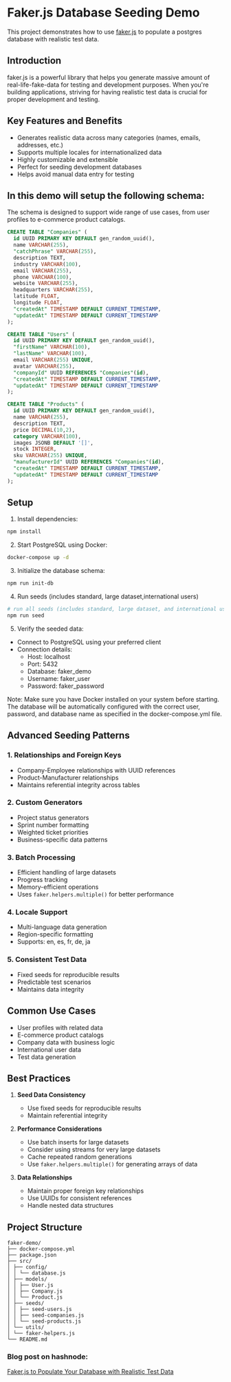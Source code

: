 # Faker.js Database Seeding Demo

This project demonstrates how to use [faker.js](https://fakerjs.dev/) to populate a postgres database with realistic test data. 

## Introduction

faker.js is a powerful library that helps you generate massive amount of real-life-fake-data for testing and development purposes. When you're building applications, striving for having realistic test data is crucial for proper development and testing.

## Key Features and Benefits

- Generates realistic data across many categories (names, emails, addresses, etc.)
- Supports multiple locales for internationalized data
- Highly customizable and extensible
- Perfect for seeding development databases
- Helps avoid manual data entry for testing

## In this demo will setup the following schema:
The schema is designed to support wide range of use cases, from user profiles to e-commerce product catalogs.  

```sql
CREATE TABLE "Companies" (
  id UUID PRIMARY KEY DEFAULT gen_random_uuid(),
  name VARCHAR(255),
  "catchPhrase" VARCHAR(255),
  description TEXT,
  industry VARCHAR(100),
  email VARCHAR(255),
  phone VARCHAR(100),
  website VARCHAR(255),
  headquarters VARCHAR(255),
  latitude FLOAT,
  longitude FLOAT,
  "createdAt" TIMESTAMP DEFAULT CURRENT_TIMESTAMP,
  "updatedAt" TIMESTAMP DEFAULT CURRENT_TIMESTAMP
);

CREATE TABLE "Users" (
  id UUID PRIMARY KEY DEFAULT gen_random_uuid(),
  "firstName" VARCHAR(100),
  "lastName" VARCHAR(100),
  email VARCHAR(255) UNIQUE,
  avatar VARCHAR(255),
  "companyId" UUID REFERENCES "Companies"(id),
  "createdAt" TIMESTAMP DEFAULT CURRENT_TIMESTAMP,
  "updatedAt" TIMESTAMP DEFAULT CURRENT_TIMESTAMP
);

CREATE TABLE "Products" (
  id UUID PRIMARY KEY DEFAULT gen_random_uuid(),
  name VARCHAR(255),
  description TEXT,
  price DECIMAL(10,2),
  category VARCHAR(100),
  images JSONB DEFAULT '[]',
  stock INTEGER,
  sku VARCHAR(255) UNIQUE,
  "manufacturerId" UUID REFERENCES "Companies"(id),
  "createdAt" TIMESTAMP DEFAULT CURRENT_TIMESTAMP,
  "updatedAt" TIMESTAMP DEFAULT CURRENT_TIMESTAMP
);
```

## Setup

1. Install dependencies:

```bash
npm install
```

2. Start PostgreSQL using Docker:

```bash
docker-compose up -d
```

3. Initialize the database schema:

```bash
npm run init-db
```

4. Run seeds (includes standard, large dataset,international users)

```bash
# run all seeds (includes standard, large dataset, and international users)
npm run seed
```

5. Verify the seeded data:

- Connect to PostgreSQL using your preferred client
- Connection details:
  - Host: localhost
  - Port: 5432
  - Database: faker_demo
  - Username: faker_user
  - Password: faker_password

Note: Make sure you have Docker installed on your system before starting. The database will be automatically configured with the correct user, password, and database name as specified in the docker-compose.yml file.

## Advanced Seeding Patterns

### 1. Relationships and Foreign Keys

- Company-Employee relationships with UUID references
- Product-Manufacturer relationships
- Maintains referential integrity across tables

### 2. Custom Generators

- Project status generators
- Sprint number formatting
- Weighted ticket priorities
- Business-specific data patterns

### 3. Batch Processing

- Efficient handling of large datasets
- Progress tracking
- Memory-efficient operations
- Uses `faker.helpers.multiple()` for better performance

### 4. Locale Support

- Multi-language data generation
- Region-specific formatting
- Supports: en, es, fr, de, ja

### 5. Consistent Test Data

- Fixed seeds for reproducible results
- Predictable test scenarios
- Maintains data integrity

## Common Use Cases

- User profiles with related data
- E-commerce product catalogs
- Company data with business logic
- International user data
- Test data generation

## Best Practices

1. **Seed Data Consistency**

   - Use fixed seeds for reproducible results
   - Maintain referential integrity

2. **Performance Considerations**

   - Use batch inserts for large datasets
   - Consider using streams for very large datasets
   - Cache repeated random generations
   - Use `faker.helpers.multiple()` for generating arrays of data

3. **Data Relationships**
   - Maintain proper foreign key relationships
   - Use UUIDs for consistent references
   - Handle nested data structures

## Project Structure

```
faker-demo/
├── docker-compose.yml
├── package.json
├── src/
│ ├── config/
│ │ └── database.js
│ ├── models/
│ │ ├── User.js
│ │ ├── Company.js
│ │ └── Product.js
│ ├── seeds/
│ │ ├── seed-users.js
│ │ ├── seed-companies.js
│ │ └── seed-products.js
│ └── utils/
│ └── faker-helpers.js
└── README.md
```
### Blog post on hashnode: 
[Faker.js to Populate Your Database with Realistic Test Data](https://kamc.hashnode.dev/fakerjs-to-populate-your-database-with-realistic-test-data)
